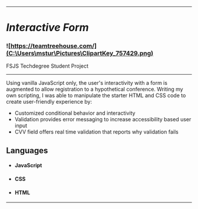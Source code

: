 ------

# *Interactive Form*

### ![https://teamtreehouse.com/](C:\Users\mstur\Pictures\ClipartKey_757429.png)

FSJS Techdegree Student Project

------



Using vanilla JavaScript only, the user's interactivity with a form is augmented to allow registration to a hypothetical conference.  Writing my own scripting, I was able to manipulate the starter HTML and CSS code to create user-friendly experience by:



- Customized conditional behavior and interactivity
- Validation provides error messaging to increase accessibility based user input
- CVV field offers real time validation that reports why validation fails



## Languages

- #### JavaScript

- #### CSS

- #### HTML

------

[^Treehouse Logo. 29 May 2021. Used by Treehouse Full Stack JavaScript student Matthew S. Turner]: Treehouse Logo

